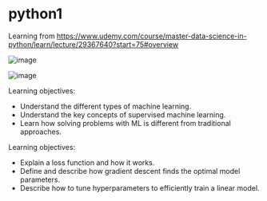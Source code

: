 # python1
Learning from https://www.udemy.com/course/master-data-science-in-python/learn/lecture/29367640?start=75#overview


![image](https://github.com/user-attachments/assets/623e4b9f-743b-4515-979f-6a3bad556731)


![image](https://github.com/user-attachments/assets/5f126332-594b-4513-b0f1-9e851c4d10da)



Learning objectives:
- Understand the different types of machine learning.
- Understand the key concepts of supervised machine learning.
- Learn how solving problems with ML is different from traditional approaches.



Learning objectives:
- Explain a loss function and how it works.
- Define and describe how gradient descent finds the optimal model parameters.
- Describe how to tune hyperparameters to efficiently train a linear model.
